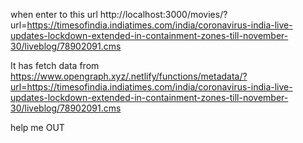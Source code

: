 when enter to this url http://localhost:3000/movies/?url=https://timesofindia.indiatimes.com/india/coronavirus-india-live-updates-lockdown-extended-in-containment-zones-till-november-30/liveblog/78902091.cms

It has fetch data from https://www.opengraph.xyz/.netlify/functions/metadata/?url=https://timesofindia.indiatimes.com/india/coronavirus-india-live-updates-lockdown-extended-in-containment-zones-till-november-30/liveblog/78902091.cms




help me OUT
